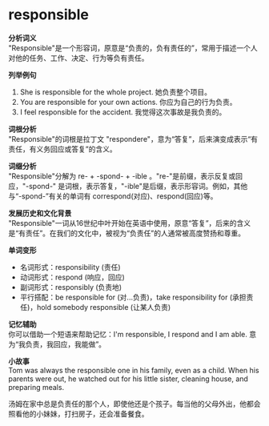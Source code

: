 # responsible

**分析词义**  
"Responsible"是一个形容词，原意是“负责的，负有责任的”，常用于描述一个人对他的任务、工作、决定、行为等负有责任。

  

**列举例句**

  

1.  She is responsible for the whole project. 她负责整个项目。
2.  You are responsible for your own actions. 你应为自己的行为负责。
3.  I feel responsible for the accident. 我觉得这次事故是我负责的。

  

**词根分析**  
"Responsible"的词根是拉丁文 "respondere"，意为“答复”，后来演变成表示“有责任，有义务回应或答复”的含义。

  

**词缀分析**  
"Responsible"分解为 re- + -spond- + -ible 。"re-"是前缀，表示反复或回应，"-spond-" 是词根，表示答复，"-ible"是后缀，表示形容词。例如，其他与“-spond-”有关的单词有 correspond(对应)、respond(回应)等。

  

**发展历史和文化背景**  
"Responsible"一词从16世纪中叶开始在英语中使用，原意“答复”，后来的含义是“有责任”。在我们的文化中，被视为“负责任”的人通常被高度赞扬和尊重。

  

**单词变形**

  

*   名词形式：responsibility (责任)
*   动词形式：respond (响应，回应)
*   副词形式：responsibly (负责地)
*   平行搭配：be responsible for (对...负责)，take responsibility for (承担责任)，hold somebody responsible (让某人负责)

  

**记忆辅助**  
你可以借助一个短语来帮助记忆：I'm responsible, I respond and I am able. 意为“我负责，我回应，我能做”。

  

**小故事**  
Tom was always the responsible one in his family, even as a child. When his parents were out, he watched out for his little sister, cleaning house, and preparing meals.

  

汤姆在家中总是负责任的那个人，即使他还是个孩子。每当他的父母外出，他都会照看他的小妹妹，打扫房子，还会准备餐食。
